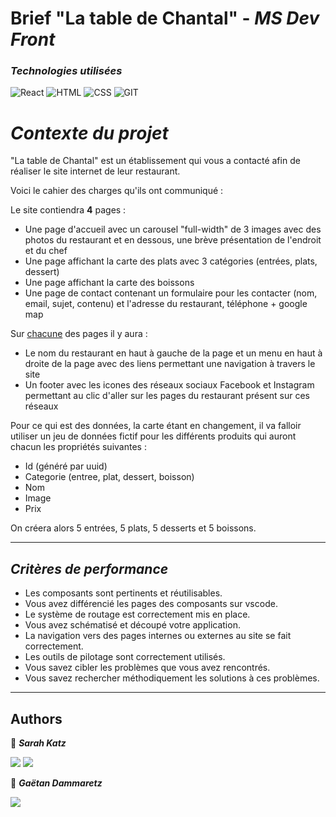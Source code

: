 # **Brief "La table de Chantal"** - *MS Dev Front*
### *Technologies utilisées*
![React](https://img.shields.io/badge/React-20232A?style=for-the-badge&logo=react&logoColor=61DAFB)
![HTML](https://img.shields.io/badge/HTML5-E34F26?style=for-the-badge&logo=html5&logoColor=white)
![CSS](https://img.shields.io/badge/CSS3-1572B6?style=for-the-badge&logo=css3&logoColor=white)
![GIT](https://img.shields.io/badge/GIT-E44C30?style=for-the-badge&logo=git&logoColor=white)

# *Contexte du projet*
"La table de Chantal" est un établissement qui vous a contacté afin de réaliser le site internet de leur restaurant.

Voici le cahier des charges qu'ils ont communiqué :

Le site contiendra **4** pages :
- Une page d'accueil avec un carousel "full-width" de 3 images avec des photos du restaurant et en dessous, une brève présentation de l'endroit et du chef
- Une page affichant la carte des plats avec 3 catégories (entrées, plats, dessert)
- Une page affichant la carte des boissons
- Une page de contact contenant un formulaire pour les contacter (nom, email, sujet, contenu) et l'adresse du restaurant, téléphone + google map

Sur <u>chacune</u> des pages il y aura :
- Le nom du restaurant en haut à gauche de la page et un menu en haut à droite de la page avec des liens permettant une navigation à travers le site
- Un footer avec les icones des réseaux sociaux Facebook et Instagram permettant au clic d'aller sur les pages du restaurant présent sur ces réseaux

Pour ce qui est des données, la carte étant en changement, il va falloir utiliser un jeu de données fictif pour les différents produits qui auront chacun les propriétés suivantes :
- Id (généré par uuid)
- Categorie (entree, plat, dessert, boisson)
- Nom
- Image
- Prix

On créera alors 5 entrées, 5 plats, 5 desserts et 5 boissons.

___
## *Critères de performance*

- Les composants sont pertinents et réutilisables.
- Vous avez différencié les pages des composants sur vscode.
- Le système de routage est correctement mis en place.
- Vous avez schématisé et découpé votre application.
- La navigation vers des pages internes ou externes au site se fait correctement.
- Les outils de pilotage sont correctement utilisés.
- Vous savez cibler les problèmes que vous avez rencontrés.
- Vous savez rechercher méthodiquement les solutions à ces problèmes.

___
## **Authors**
👤  ***Sarah Katz***

<a href="https://github.com/Sarah-Katz"><img src="https://img.shields.io/badge/GitHub-100000?style=for-the-badge&logo=github&logoColor=white"></img></a>
<a href="https://www.linkedin.com/in/sarah-katz-dev/"><img src="https://img.shields.io/badge/LinkedIn-0077B5?style=for-the-badge&logo=linkedin&logoColor=white"></img></a>

👤  ***Gaëtan Dammaretz***

<a href="https://github.com/Aescanor"><img src="https://img.shields.io/badge/GitHub-100000?style=for-the-badge&logo=github&logoColor=white"></img></a>